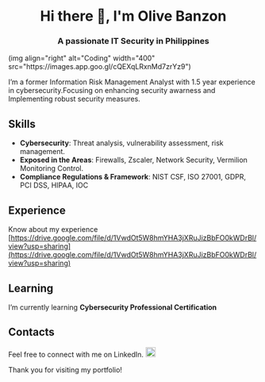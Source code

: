 
<h1 align="center">Hi there 👋, I'm Olive Banzon</h1>
<h3 align="center">A passionate IT Security in Philippines</h3>
(img align="right" alt="Coding" width="400" src="https://images.app.goo.gl/cQEXqLRxnMd7zrYz9")


I’m a former Information Risk Management Analyst with 1.5 year experience in cybersecurity.Focusing on enhancing security awarness
and Implementing robust security measures.

## Skills

- **Cybersecurity**: Threat analysis, vulnerability assessment, risk management.
- **Exposed in the Areas**: Firewalls, Zscaler, Network Security, Vermilion Monitoring Control.
- **Compliance Regulations & Framework**: NIST CSF, ISO 27001, GDPR, PCI DSS, HIPAA, IOC

## Experience
Know about my experience [https://drive.google.com/file/d/1VwdOt5W8hmYHA3jXRuJizBbFO0kWDrBl/view?usp=sharing](https://drive.google.com/file/d/1VwdOt5W8hmYHA3jXRuJizBbFO0kWDrBl/view?usp=sharing)

## Learning
I’m currently learning **Cybersecurity Professional Certification**

## Contacts

Feel free to connect with me on LinkedIn. <a href="https://www.linkedin.com/in/olivebanzon/" target="_blank">
    <img src="https://upload.wikimedia.org/wikipedia/commons/c/ca/LinkedIn_logo_initials.png" alt="LinkedIn" width="20" height="20"/>
</a>

Thank you for visiting my portfolio!
<!--





